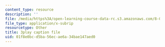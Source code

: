 ```yaml
---
content_type: resource
description: ''
file: /media/https%3A/open-learning-course-data-rc.s3.amazonaws.com/8-01sc-classical-mechanics-fall-2016/01f8e0bcd5ba56ecae6a34bae147aed0_TvdmaZR6m8Q.vtt
file_type: application/x-subrip
resourcetype: Other
title: 3play caption file
uid: 01f8e0bc-d5ba-56ec-ae6a-34bae147aed0
---
```

